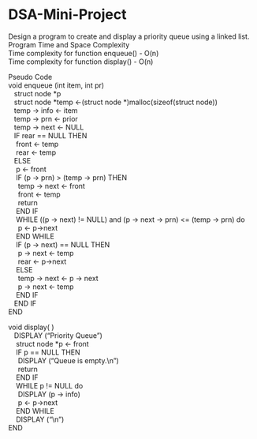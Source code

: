 # DSA-Mini-Project
Design a program to create and display a priority queue using a linked list.
<br>
Program Time and Space Complexity<br>
Time complexity for function enqueue() - O(n)<br>
Time complexity for function display() - O(n)<br>

Pseudo Code <br>
void enqueue (int item, int pr)<br>
	&nbsp;&nbsp;&nbsp;struct node *p<br>
	&nbsp;&nbsp;&nbsp;struct node *temp <-(struct node *)malloc(sizeof(struct node))<br>
	&nbsp;&nbsp;&nbsp;temp -> info <- item<br>
	&nbsp;&nbsp;&nbsp;temp -> prn  <- prior<br>
	&nbsp;&nbsp;&nbsp;temp -> next  <- NULL<br>
	&nbsp;&nbsp;&nbsp;IF rear == NULL  THEN<br>
		&nbsp;&nbsp;&nbsp;&nbsp;front <- temp<br>
		&nbsp;&nbsp;&nbsp;&nbsp;rear <- temp <br>
	&nbsp;&nbsp;&nbsp;ELSE<br>
		&nbsp;&nbsp;&nbsp;&nbsp;p <- front<br>
		&nbsp;&nbsp;&nbsp;&nbsp;IF (p -> prn) > (temp -> prn)  THEN<br>
			&nbsp;&nbsp;&nbsp;&nbsp;&nbsp;temp -> next  <-  front<br>
			&nbsp;&nbsp;&nbsp;&nbsp;&nbsp;front <- temp<br>
			&nbsp;&nbsp;&nbsp;&nbsp;&nbsp;return<br>
		&nbsp;&nbsp;&nbsp;&nbsp;END IF<br>
		&nbsp;&nbsp;&nbsp;&nbsp;WHILE ((p -> next) !=  NULL) and (p -> next -> prn) <= (temp -> prn)  do<br>
			&nbsp;&nbsp;&nbsp;&nbsp;&nbsp;p <- p->next<br>
		&nbsp;&nbsp;&nbsp;&nbsp;END WHILE<br>
		&nbsp;&nbsp;&nbsp;&nbsp;IF (p -> next) == NULL  THEN<br>
			&nbsp;&nbsp;&nbsp;&nbsp;&nbsp;p -> next  <- temp<br>
			&nbsp;&nbsp;&nbsp;&nbsp;&nbsp;rear <- p->next<br>
		&nbsp;&nbsp;&nbsp;&nbsp;ELSE<br>
			&nbsp;&nbsp;&nbsp;&nbsp;&nbsp;temp -> next <- p -> next<br>
			&nbsp;&nbsp;&nbsp;&nbsp;&nbsp;p -> next <- temp<br>
&nbsp;&nbsp;&nbsp;&nbsp;END IF<br>
&nbsp;&nbsp;&nbsp;END IF<br>
END<br>

void display( )<br>
&nbsp;&nbsp;&nbsp;DISPLAY (“Priority Queue”)<br>
	&nbsp;&nbsp;&nbsp;&nbsp;struct node *p <- front<br>
	&nbsp;&nbsp;&nbsp;&nbsp;IF p == NULL  THEN<br>
		&nbsp;&nbsp;&nbsp;&nbsp;&nbsp;DISPLAY (“Queue is empty.\n”)<br>
		&nbsp;&nbsp;&nbsp;&nbsp;&nbsp;return<br>
	&nbsp;&nbsp;&nbsp;&nbsp;END IF<br>
	&nbsp;&nbsp;&nbsp;&nbsp;WHILE p != NULL  do<br>
		&nbsp;&nbsp;&nbsp;&nbsp;&nbsp;DISPLAY (p -> info)<br>
		&nbsp;&nbsp;&nbsp;&nbsp;&nbsp;p  <- p->next<br>
	&nbsp;&nbsp;&nbsp;&nbsp;END WHILE<br>
	&nbsp;&nbsp;&nbsp;&nbsp;DISPLAY (“\n”)<br>
END

